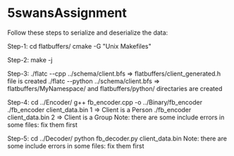 # 5swansAssignment

Follow these steps to serialize and deserialize the data:

Step-1:
cd flatbuffers/
cmake -G "Unix Makefiles"

Step-2:
make -j

Step-3:
./flatc --cpp ../schema/client.bfs => flatbuffers/client_generated.h file is created
./flatc --python ../schema/client.bfs => flatbuffers/MyNamespace/ and flatbuffers/python/ directaries are created

Step-4:
cd ../Encoder/
g++ fb_encoder.cpp -o ../Binary/fb_encoder
./fb_encoder client_data.bin 1 => Client is a Person
./fb_encoder client_data.bin 2 => Client is a Group
Note: there are some include errors in some files: fix them first

Step-5:
cd ../Decoder/
python fb_decoder.py client_data.bin
Note: there are some include errors in some files: fix them first